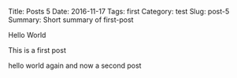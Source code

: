 Title: Posts 5
Date: 2016-11-17
Tags: first
Category: test
Slug: post-5
Summary: Short summary of first-post

Hello World

This is a first post

hello world again and now a second post
